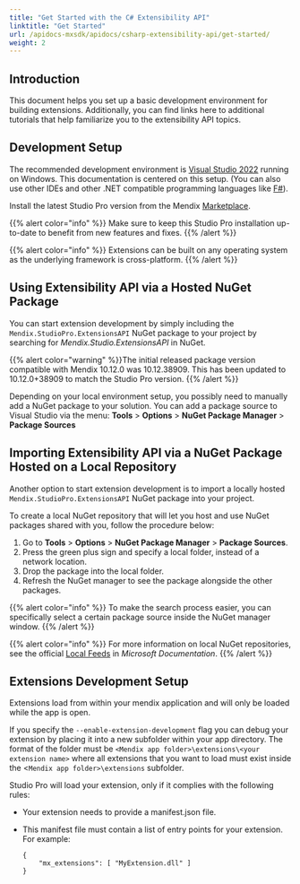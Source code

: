 ```yaml
---
title: "Get Started with the C# Extensibility API"
linktitle: "Get Started"
url: /apidocs-mxsdk/apidocs/csharp-extensibility-api/get-started/
weight: 2
---
```


## Introduction

This document helps you set up a basic development environment for building extensions. Additionally, you can find links here to additional tutorials that help familiarize you to the extensibility API topics.

## Development Setup

The recommended development environment is [Visual Studio 2022](https://visualstudio.microsoft.com/) running on Windows. This documentation is centered on this setup. (You can also use other IDEs and other .NET compatible programming languages like [F#](https://fsharp.org/)).

Install the latest Studio Pro version from the Mendix [Marketplace](https://marketplace.mendix.com/link/studiopro/).

{{% alert color="info" %}}
Make sure to keep this Studio Pro installation up-to-date to benefit from new features and fixes.
{{% /alert %}}

{{% alert color="info" %}}
Extensions can be built on any operating system as the underlying framework is cross-platform.
{{% /alert %}}

## Using Extensibility API via a Hosted NuGet Package

You can start extension development by simply including the `Mendix.StudioPro.ExtensionsAPI` NuGet package to your project by searching for *Mendix.Studio.ExtensionsAPI* in NuGet.

{{% alert color="warning" %}}The initial released package version compatible with Mendix 10.12.0 was 10.12.38909. This has been updated to 10.12.0+38909 to match the Studio Pro version.
{{% /alert %}}

Depending on your local environment setup, you possibly need to manually add a NuGet package to your solution. You can add a package source to Visual Studio via the menu: **Tools** > **Options** > **NuGet Package Manager** > **Package Sources**

## Importing Extensibility API via a NuGet Package Hosted on a Local Repository

Another option to start extension development is to import a locally hosted `Mendix.StudioPro.ExtensionsAPI` NuGet package into your project.  

To create a local NuGet repository that will let you host and use NuGet packages shared with you, follow the procedure below:

1. Go to **Tools** > **Options** > **NuGet Package Manager** > **Package Sources**.
2. Press the green plus sign and specify a local folder, instead of a network location.
3. Drop the package into the local folder.
4. Refresh the NuGet manager to see the package alongside the other packages.

{{% alert color="info" %}}
To make the search process easier, you can specifically select a certain package source inside the NuGet manager window.
{{% /alert %}}

{{% alert color="info" %}}
For more information on local NuGet repositories, see the official [Local Feeds](https://learn.microsoft.com/en-us/nuget/hosting-packages/local-feeds) in *Microsoft Documentation*.
{{% /alert %}}

## Extensions Development Setup

Extensions load from within your mendix application and will only be loaded while the app is open. 

If you specify the `--enable-extension-development` flag you can debug your extension by placing it into a new subfolder within your app directory. The format of the folder must be `<Mendix app folder>\extensions\<your extension name>` where all extensions that you want to load must exist inside the <`Mendix app folder>\extensions` subfolder.

Studio Pro will load your extension, only if it complies with the following rules:

* Your extension needs to provide a manifest.json file. 
* This manifest file must contain a list of entry points for your extension. For example:

    ```
    {
        "mx_extensions": [ "MyExtension.dll" ]
    }
    ```
